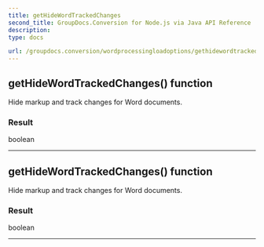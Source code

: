 ```yaml
---
title: getHideWordTrackedChanges
second_title: GroupDocs.Conversion for Node.js via Java API Reference
description: 
type: docs

url: /groupdocs.conversion/wordprocessingloadoptions/gethidewordtrackedchanges/
---
```


## getHideWordTrackedChanges()  function

 Hide markup and track changes for Word documents.
 

### Result
boolean


---


## getHideWordTrackedChanges()  function

 Hide markup and track changes for Word documents.
 

### Result
boolean


---


